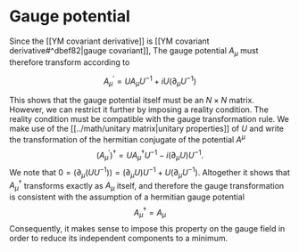 # Gauge potential

Since the [[YM covariant derivative]] is [[YM covariant derivative#^dbef82|gauge covariant]],
The gauge potential $A_{\mu}$ must therefore transform according to

$$
A_{\mu}^{\prime}=U A_{\mu} U^{-1}+i U\left(\partial_{\mu} U^{-1}\right)
$$


This shows that the gauge potential itself must be an $N \times N$ matrix. However, we can restrict it further by imposing a reality condition. The reality condition must be compatible with the gauge transformation rule. We make use of the [[../math/unitary matrix|unitary properties]] of $U$ and write the transformation of the hermitian conjugate of the potential $A^{\mu}$
$$
\left(A_{\mu}^{\prime}\right)^{\dagger}=U A_{\mu}^{\dagger} U^{-1}-i\left(\partial_{\mu} U\right) U^{-1} .
$$
We note that $0=\left(\partial_{\mu}\left(U U^{-1}\right)\right)=\left(\partial_{\mu} U\right) U^{-1}+U\left(\partial_{\mu} U^{-1}\right) .$ Altogether it shows that $A_{\mu}^{\dagger}$ transforms exactly as $A_{\mu}$ itself, and therefore the gauge transformation is consistent with the assumption of a hermitian gauge potential
$$
A_{\mu}^{\dagger}=A_{\mu}
$$
Consequently, it makes sense to impose this property on the gauge field in order to reduce its independent components to a minimum.